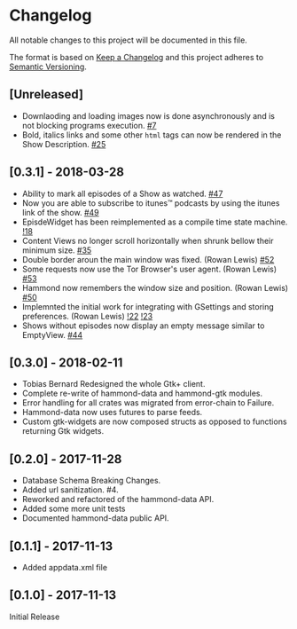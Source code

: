 # Changelog
All notable changes to this project will be documented in this file.

The format is based on [Keep a Changelog](http://keepachangelog.com/en/1.0.0/)
and this project adheres to [Semantic Versioning](http://semver.org/spec/v2.0.0.html).

## [Unreleased]

* Downlaoding and loading images now is done asynchronously and is not blocking programs execution.
[#7](https://gitlab.gnome.org/alatiera/Hammond/issues/7)
* Bold, italics links and some other `html` tags can now be rendered in the Show Description.
[#25](https://gitlab.gnome.org/alatiera/Hammond/issues/25)

## [0.3.1] - 2018-03-28

* Ability to mark all episodes of a Show as watched.
[#47](https://gitlab.gnome.org/alatiera/Hammond/issues/47)
* Now you are able to subscribe to itunes™ podcasts by using the itunes link of the show.
[#49](https://gitlab.gnome.org/alatiera/Hammond/issues/49)
* EpisdeWidget has been reimplemented as a compile time state machine.
[!18](https://gitlab.gnome.org/alatiera/Hammond/merge_requests/18)
* Content Views no longer scroll horizontally when shrunk bellow their minimum size.
[#35](https://gitlab.gnome.org/alatiera/Hammond/issues/35)
* Double border aroun the main window was fixed. (Rowan Lewis)
[#52](https://gitlab.gnome.org/alatiera/Hammond/issues/52)
* Some requests now use the Tor Browser's user agent. (Rowan Lewis)
[#53](https://gitlab.gnome.org/alatiera/Hammond/issues/53)
* Hammond now remembers the window size and position. (Rowan Lewis)
[#50](https://gitlab.gnome.org/alatiera/Hammond/issues/50)
* Implemnted the initial work for integrating with GSettings and storing preferences. (Rowan Lewis)
[!22](https://gitlab.gnome.org/alatiera/Hammond/merge_requests/22) [!23](https://gitlab.gnome.org/alatiera/Hammond/merge_requests/23)
* Shows without episodes now display an empty message similar to EmptyView.
[#44](https://gitlab.gnome.org/alatiera/Hammond/issues/44)

## [0.3.0] - 2018-02-11

* Tobias Bernard Redesigned the whole Gtk+ client.
* Complete re-write of hammond-data and hammond-gtk modules.
* Error handling for all crates was migrated from error-chain to Failure.
* Hammond-data now uses futures to parse feeds.
* Custom gtk-widgets are now composed structs as opposed to functions returning Gtk widgets.

## [0.2.0] - 2017-11-28

* Database Schema Breaking Changes.
* Added url sanitization. #4.
* Reworked and refactored of the hammond-data API.
* Added some more unit tests
* Documented hammond-data public API.

## [0.1.1] - 2017-11-13

* Added appdata.xml file

## [0.1.0] - 2017-11-13

Initial Release